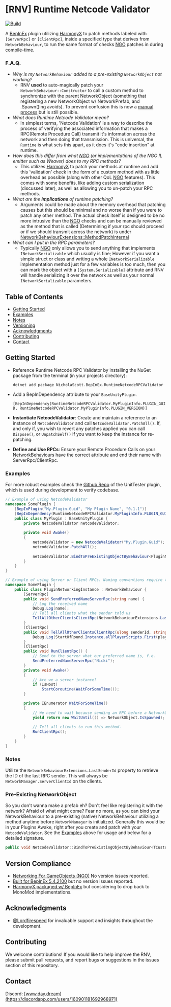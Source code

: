 # [RNV] Runtime Netcode Validator
[![Build](https://github.com/NicholasScott1337/RuntimeNetcodeRPCValidator/actions/workflows/build.yml/badge.svg)](https://github.com/NicholasScott1337/RuntimeNetcodeRPCValidator/actions/workflows/build.yml)

A [BepInEx](#version-compliance) plugin utilizing [HarmonyX](#version-compliance) to patch methods labeled with `[ServerRpc]` or `[ClientRpc]`, inside a specified type that derives from `NetworkBehaviour`, to run the same format of checks [NGO](#version-compliance) patches in during compile-time.

### F.A.Q.

- *Why is my `NetworkBehaviour` added to a pre-existing `NetworkObject` not working?*
    - RNV **used** to auto-magically patch your `NetworkBehaviour::Constructor` to call a custom method  to synchronize with the parent NetworkObject (something that registering a new NetworkObject w/ NetworkPrefab, and .Spawn()ing avoids). To prevent confusion this is now a [manual process](#pre-existing-networkobject) but is still possible.
- *What does Runtime Netcode Validator mean?*
  - In simplest terms, 'Netcode Validation' is a way to describe the process of verifying the associated information that makes a RPC(Remote Procedure Call) transmit it's information across the network and then doing that transmission. This is universal, the `Runtime` is what sets this apart, as it does it's "code insertion" at runtime.
- *How does this differ from what [NGO](#version-compliance) (or implementations of the NGO IL emitter such as Weaver) does to my RPC methods?*
  - This utilizes [HarmonyX](#version-compliance) to patch your methods at runtime and add this 'validation' check in the form of a custom method with as little overhead as possible (along with other QoL [NGO](#version-compliance) features). This comes with some benefits, like adding custom serialization (discussed later), as well as allowing you to un-patch your RPC methods.
- *What are the __implications__ of runtime patching?*
  - Arguments could be made about the memory overhead that patching causes but this should be minimal and no worse than if you were to patch any other method. The actual check itself is designed to be no more intrusive than the [NGO](#version-compliance) checks and can be manually reviewed as the method that is called (Determining if *your* rpc should proceed or if we should transmit across the network) is under [NetworkBehaviourExtensions::MethodPatchInternal](https://github.com/NicholasScott1337/RuntimeNetcodeRPCValidator/blob/main/RuntimeNetcodeRPCValidator/NetworkBehaviourExtensions.cs#L77)
- *What can I put in the RPC parameters?*
  - Typically [NGO](#version-compliance) only allows you to send anything that implements `INetworkSerializable` which usually is fine; However if you want a simple struct or class and writing a whole `INetworkSerializable` implementation method just for a few variables is too much, then you can mark the object with a `[System.Serializable]` attribute and RNV will handle serializing it over the network as well as your normal `INetworkSerializable` parameters.  

## Table of Contents
- [Getting Started](#getting-started)
- [Examples](#examples)
- [Notes](#notes)
- [Versioning](#version-compliance)
- [Acknowledgments](#acknowledgments)
- [Contributing](#contributing)
- [Contact](#contact)

## Getting Started


- Reference Runtime Netcode RPC Validator by installing the NuGet package from the terminal (in your projects directory):

    `dotnet add package NicholaScott.BepInEx.RuntimeNetcodeRPCValidator` 

- Add a BepInDependency  attribute to your `BaseUnityPlugin`.

    `[BepInDependency(RuntimeNetcodeRPCValidator.MyPluginInfo.PLUGIN_GUID, RuntimeNetcodeRPCValidator.MyPluginInfo.PLUGIN_VERSION)]`

- **Instantiate NetcodeValidator**: Create and maintain a reference to an instance of `NetcodeValidator` and call `NetcodeValidator.PatchAll()`. If, and only if, you wish to revert any patches applied you can call `Dispose()`, or `UnpatchSelf()` if you want to keep the instance for re-patching.

- **Define and Use RPCs**: Ensure your Remote Procedure Calls on your NetworkBehaviours have the correct attribute and end their name with ServerRpc/ClientRpc.

### Examples

For more robust examples check the [Github Repo](https://github.com/NicholasScott1337/RuntimeNetcodeRPCValidator/tree/main/UnitTester) of the UnitTester plugin, which is used during development to verify codebase.

```csharp
// Example of using NetcodeValidator
namespace SomePlugin {
    [BepInPlugin("My.Plugin.Guid", "My Plugin Name", "0.1.1")]
    [BepInDependency(RuntimeNetcodeRPCValidator.MyPluginInfo.PLUGIN_GUID, RuntimeNetcodeRPCValidator.MyPluginInfo.PLUGIN_VERSION)]
    public class MyPlugin : BaseUnityPlugin {
        private NetcodeValidator netcodeValidator;
        
        private void Awake()
        {
            netcodeValidator = new NetcodeValidator("My.Plugin.Guid");
            netcodeValidator.PatchAll();
            
            netcodeValidator.BindToPreExistingObjectByBehaviour<PluginNetworkingInstance, Terminal>();
        }
    }
}
```


```csharp
// Example of using Server or Client RPCs. Naming conventions require the method to end with the corresponding attribute name.
namespace SomePlugin {
    public class PluginNetworkingInstance : NetworkBehaviour {
        [ServerRpc]
        public void SendPreferredNameServerRpc(string name) {
            // Log the received name
            Debug.Log(name);
            // Tell all clients what the sender told us
            TellAllOtherClientsClientRpc(NetworkBehaviourExtensions.LastSenderId, name);
        }
        [ClientRpc]
        public void TellAllOtherClientsClientRpc(ulong senderId, string name) {
            Debug.Log(StartOfRound.Instance.allPlayerScripts.First(playerController => playerController.actualClientId == senderId).playerUsername + " is now " + name);
        }
        [ClientRpc]
        public void RunClientRpc() {
            // Send to the server what our preferred name is, f.e.
            SendPreferredNameServerRpc("Nicki");
        }
        private void Awake()
        {
            // Are we a server instance?
            if (IsHost)
                StartCoroutine(WaitForSomeTime());
        }

        private IEnumerator WaitForSomeTime()
        {
            // We need to wait because sending an RPC before a NetworkObject is spawned results in errors.
            yield return new WaitUntil(() => NetworkObject.IsSpawned);
        
            // Tell all clients to run this method.
            RunClientRpc();
        } 
    }
}
```

### Notes

Utilize the `NetworkBehaviourExtensions.LastSenderId` property to retrieve the ID of the last RPC sender. This will always be `NetworkManager.ServerClientId` on the clients.

### Pre-Existing NetworkObject
So you don't wanna make a prefab eh? Don't feel like registering it with the network? Afraid of what might come? Fear no more, as you can bind your NetworkBehaviour to a pre-existing (native) NetworkBehaviour utilizing a method anytime before `NetworkManager` is initialized. Generally this would be in your Plugins Awake, right after you create and patch with your `NetcodeValidator`. See the [Examples](#examples) above for usage and below for a detailed signature.
```csharp
public void NetcodeValidator::BindToPreExistingObjectByBehaviour<TCustomBehaviour, TNativeBehaviour>()
```

## Version Compliance
- [Networking For GameObjects (NGO)](https://github.com/Unity-Technologies/com.unity.netcode.gameobjects/tree/develop) No version issues reported.
- [Built for BepInEx 5.4.2100](https://github.com/BepInEx/BepInEx) but no version issues reported.
- [HarmonyX packaged w/ BepInEx](https://github.com/BepInEx/HarmonyX/wiki) but considering to drop back to MonoMod implementations.

## Acknowledgments

- [@Lordfirespeed](https://www.discordapp.com/users/290259615059279883) for invaluable support and insights throughout the development.

## Contributing

We welcome contributions! If you would like to help improve the RNV, please submit pull requests, and report bugs or suggestions in the issues section of this repository.

## Contact

Discord: [www.day.dream](https://discordapp.com/users/160901181692968971)